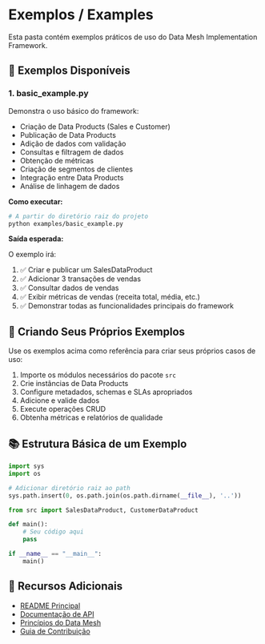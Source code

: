 # Exemplos / Examples

Esta pasta contém exemplos práticos de uso do Data Mesh Implementation Framework.

## 📝 Exemplos Disponíveis

### 1. basic_example.py

Demonstra o uso básico do framework:
- Criação de Data Products (Sales e Customer)
- Publicação de Data Products
- Adição de dados com validação
- Consultas e filtragem de dados
- Obtenção de métricas
- Criação de segmentos de clientes
- Integração entre Data Products
- Análise de linhagem de dados

**Como executar:**

```bash
# A partir do diretório raiz do projeto
python examples/basic_example.py
```

**Saída esperada:**

O exemplo irá:
1. ✅ Criar e publicar um SalesDataProduct
2. ✅ Adicionar 3 transações de vendas
3. ✅ Consultar dados de vendas
4. ✅ Exibir métricas de vendas (receita total, média, etc.)
5. ✅ Demonstrar todas as funcionalidades principais do framework

## 🚀 Criando Seus Próprios Exemplos

Use os exemplos acima como referência para criar seus próprios casos de uso:

1. Importe os módulos necessários do pacote `src`
2. Crie instâncias de Data Products
3. Configure metadados, schemas e SLAs apropriados
4. Adicione e valide dados
5. Execute operações CRUD
6. Obtenha métricas e relatórios de qualidade

## 📚 Estrutura Básica de um Exemplo

```python
import sys
import os

# Adicionar diretório raiz ao path
sys.path.insert(0, os.path.join(os.path.dirname(__file__), '..'))

from src import SalesDataProduct, CustomerDataProduct

def main():
    # Seu código aqui
    pass

if __name__ == "__main__":
    main()
```

## 🔗 Recursos Adicionais

- [README Principal](../README.md)
- [Documentação de API](../README.md#-api-documentation)
- [Princípios do Data Mesh](../docs/data_mesh_principles.md)
- [Guia de Contribuição](../CONTRIBUTING.md)
